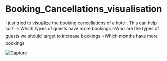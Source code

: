 # Booking_Cancellations_visualisation
I just tried to visualize the booking cancellations of a hotel. This can help sort: ⭐ Which types of guests have more bookings ⭐Who are the types of guests we should target to increase bookings ⭐Which months have more bookings

![Capture](https://github.com/user-attachments/assets/061c2c3f-6079-43f5-9a09-0090f8aa5bf9)
